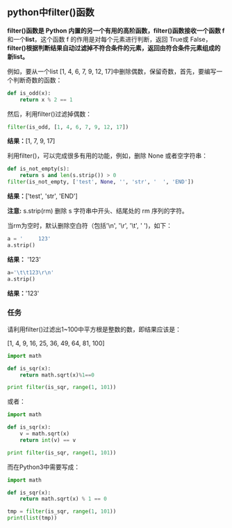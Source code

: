 ## python中filter()函数

**filter()**函数是 Python 内置的另一个有用的高阶函数，filter()函数接收一个**函数 f** 和一个**list**，这个函数 f 的作用是对每个元素进行判断，返回 True或 False，**filter()根据判断结果自动过滤掉不符合条件的元素，返回由符合条件元素组成的新list。**

例如，要从一个list [1, 4, 6, 7, 9, 12, 17]中删除偶数，保留奇数，首先，要编写一个判断奇数的函数：

```python
def is_odd(x):
    return x % 2 == 1
```

然后，利用filter()过滤掉偶数：

```python
filter(is_odd, [1, 4, 6, 7, 9, 12, 17])
```

**结果：**[1, 7, 9, 17]

利用filter()，可以完成很多有用的功能，例如，删除 None 或者空字符串：

```python
def is_not_empty(s):
    return s and len(s.strip()) > 0
filter(is_not_empty, ['test', None, '', 'str', '  ', 'END'])
```

**结果：**['test', 'str', 'END']

**注意:** s.strip(rm) 删除 s 字符串中开头、结尾处的 rm 序列的字符。

当rm为空时，默认删除空白符（包括'\n', '\r', '\t', ' ')，如下：

```python
a = '     123'
a.strip()
```

**结果：** '123'

```python
a='\t\t123\r\n'
a.strip()
```

**结果：**'123'

### 任务

请利用filter()过滤出1~100中平方根是整数的数，即结果应该是：

[1, 4, 9, 16, 25, 36, 49, 64, 81, 100]

```python
import math

def is_sqr(x):
    return math.sqrt(x)%1==0

print filter(is_sqr, range(1, 101))
```

或者：

```python
import math

def is_sqr(x):
    v = math.sqrt(x)
    return int(v) == v

print filter(is_sqr, range(1, 101))
```

而在Python3中需要写成：

```python
import math

def is_sqr(x):
    return math.sqrt(x) % 1 == 0

tmp = filter(is_sqr, range(1, 101))
print(list(tmp))
```

